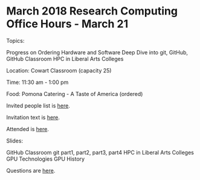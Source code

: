 # March 2018 Research Computing Office Hours -  March 21

Topics: 


Progress on Ordering Hardware and Software
Deep Dive into git, GitHub, GitHub Classroom
HPC in Liberal Arts Colleges

Location: Cowart Classroom (capacity 25)

Time: 11:30 am - 1:00 pm

Food: Pomona Catering - A Taste of America (ordered)

Invited people list is [here](https://github.com/Pomona-ITS/hpc/blob/master/training/workshops/tech_workshop/march2018/invited.md).

Invitation text is [here](https://github.com/Pomona-ITS/hpc/blob/master/training/workshops/tech_workshop/march2018/invitation_text.md).

Attended is [here](https://github.com/Pomona-ITS/hpc/blob/master/training/workshops/tech_workshop/march2018/attended.md).

Slides:

GitHub Classroom
git part1, part2, part3, part4
HPC in Liberal Arts Colleges
GPU Technologies
GPU History

Questions are [here]().
